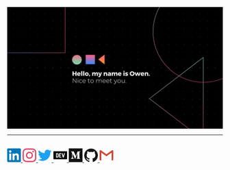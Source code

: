 <a href="https://github.com/anuraghazra/github-readme-stats">
    <img align="center" src="assets/banner.png"/>
</a>

<!-- <p align="center">
  <a href="https://github.com/anuraghazra/github-readme-stats">
    <img
      align="center"
      height="165"
      src="https://github-readme-stats.vercel.app/api?username=owenyuwono&count_private=true&show_icons=true&custom_title=Github%20Status&hide=issues"
    />
  </a>
</p> -->

---
<br />

<div>
    <a href="https://www.linkedin.com/in/owenyuwono/">
    <img src="assets/linkedin.svg" width="32" height="32" />
    </a>
    <a href="https://instagram.com/owen.yuwono/">
    <img src="assets/instagram.svg" width="32" height="32" />
    </a>
    <a href="https://twitter.com/owenyuwono/">
    <img src="assets/twitter.svg" width="32" height="32" />
    </a>
    <a href="https://dev.to/owenyuwono/">
    <img src="assets/dev-dot-to.svg" width="32" height="32" />
    </a>
    <a href="https://owenyuwono.medium.com/">
    <img src="assets/medium.svg" width="32" height="32" />
    </a>
    <a href="https://github.com/owenyuwono/?tab=follow">
    <img src="assets/github.svg" width="32" height="32" />
    </a>
    <a href="mailto:owenyuwono@gmail.com">
    <img src="assets/gmail.svg" width="32" height="32" />
    </a>
</div>
